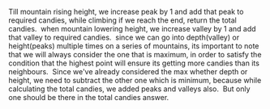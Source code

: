 Till mountain rising height, we increase peak by 1 and add that peak to required candies,
while climbing if we reach the end, return the total candies.
​
when mountain lowering height, we increase valley by 1 and add that valley to required candies.
​
since we can go into depth(valley) or height(peaks) multiple times on a series of mountains, its important to note that we will always consider the one that is maximum, in order to satisfy the condition that the highest point will ensure its getting more candies than its neighbours.
​
Since we've already considered the max whether depth or height, we need to subtract the other one which is minimum, because while calculating the total candies, we added peaks and valleys also.
​
But only one should be there in the total candies answer.
